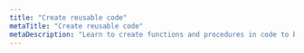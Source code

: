 ```yaml
---
title: "Create reusable code"
metaTitle: "Create reusable code"
metaDescription: "Learn to create functions and procedures in code to build reusable groups"
---
```

